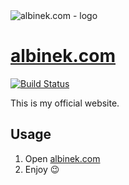 <img src="http://imgh.us/logo_603.svg" alt="albinek.com - logo">

# [albinek.com](http://albinek.com)

[![Build Status](https://travis-ci.org/albinekcom/albinekcom.github.io.svg?branch=master)](https://travis-ci.org/albinekcom/albinekcom.github.io)

This is my official website.

## Usage

1. Open [albinek.com](http://albinek.com)
2. Enjoy 😉
